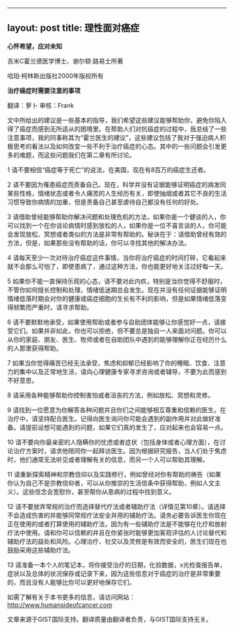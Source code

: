 
---
layout: post
title: 理性面对癌症
---

**心怀希望，应对未知**

吉米C霍兰德医学博士、谢尔顿·路易士所著

哈珀·柯林斯出版社2000年版权所有

**治疗癌症时需要注意的事项**

翻译：萝卜 审核：Frank

文中所给出的建议是一些基本的指导，我们希望这些建议能够帮助你，避免你陷入得了癌症而感到无所适从的困境里。在帮助人们对抗癌症的过程中，我总结了一些注意事项，我的同事称其为“霍兰医生的建议”，这些建议包括了我对于强迫病人积极思考的看法以及如何改变一些不利于治疗癌症的心态。其中的一些问题会引发更多的难题，而这些问题我们在第二章有所讨论。

1 请不要相信“癌症等于死亡”的说法，在美国，现在有8百万的癌症生还者。

2 请不要因为罹患癌症而责备自己。现在，科学并没有证据能够证明癌症的病发同某些性格，情绪状态或者令人痛苦的人生经历有关，即使抽烟或者其它不良的生活习惯导致你病情的加重，但是责备自己甚至虐待自己都没有任何的好处。

3 请借助曾经能够帮助你解决问题和处理危机的方法，如果你是一个健谈的人，你可以找到一个在你谈论病情时感到放松的人，如果你是一位不喜言谈的人，你可能会发现放松、冥想或者类似的方法是非常有帮助的。秘诀在于：请借助曾经有效的方法，但是，如果那些没有帮助的话，你可以寻找其他的解决办法。

4 请每天至少一次对待治疗癌症这件事情，当你将治疗癌症的时间打碎，它看起来就不会那么可怕了，即使患病了，通过这种方法，你也能更好地关注过好每一天。

5 如果你不能一直保持乐观的心态，请不要对此内疚，特别是当你觉得不舒服时，不管你如何擅长控制和处理，情绪低迷期总会发生。现在并没有任何证据能够证明情绪低落时期会对你的健康或癌症细胞的生长有不利的影响，但是如果情绪低落变得频繁而严重时，请寻求帮助。

6 请不要默默地承受，如果使用帮助或者参与自助团体能够让你感觉好一点，请接受它们。如果并非如此，你也可以拒绝，但不要总是独自一人来面对问题。你可以从你的家庭、朋友、医生、牧师或者在自助团队中遇到的能够理解你正在经历什么的人那里获得帮助。

7 如果当你觉得痛苦已经无法承受，焦虑和抑郁已经影响了你的睡眠、饮食、注意力的集中以及正常地生活，请向心理健康专家寻求咨询或者辅导，不要为此而感到不好意思。

8 请采用各种能够帮助你控制害怕或者沮丧的方法，例如放松、冥想和灵修。

9 请找到一位愿意为你解答各种问题并且你们之间能够相互尊重和信赖的医生。在治疗中，请坚持配合医生。记得向医生询问你可能会遇到的副作用并对此做好准备。请提前设想可能遇到的问题，如果它们真的发生了，应对起来也会容易一点。

10 请不要向你最亲密的人隐瞒你的忧虑或者症状（包括身体或者心理方面），在讨论治疗方案时，请求他陪同你一起拜访医生。因为根据研究报告，当人们处于焦虑时，他们通常无法听见或者理解有关的信息，而另一个人可以帮助其理解。

11 请重新探索精神和宗教信仰以及实践修行，例如曾经对你有帮助的祷告（如果你认为自己不是宗教信仰者，可以从你推崇的生活信条中获得帮助，例如人文主义）。这些信念会宽慰你，甚至帮你从患病的过程中找到意义。

12 请不要放弃常规的治疗而选择替代疗法或者辅助疗法（详情见第10章）。请选择不会造成伤害的并能够同常规疗法安全并用的辅助疗法。请务必要告诉医生你现在正在使用的或者打算使用的辅助疗法，因为有一些辅助疗法是不能够在化疗和放射疗法中使用。请和你可以信赖的并且在你紧张时能够更加客观评估的人讨论替代和辅助疗法的益处和风险。心理治疗、社交以及灵修是有效而安全的，医生们现在也鼓励采用这些辅助疗法。

13 请准备一本个人的笔记本，将你接受治疗的日期，化验数据，x光检查报告单，症状以及总体的状况保存或记录下来，因为这些信息对于癌症的治疗是非常重要的，而且没有人能够比你可以更好地保存它们。

如需了解有关于本书更多的信息，请访问网站：http://www.humansideofcancer.com

文章来源于GIST国际支持。翻译质量由翻译者负责，与GIST国际支持无关。

